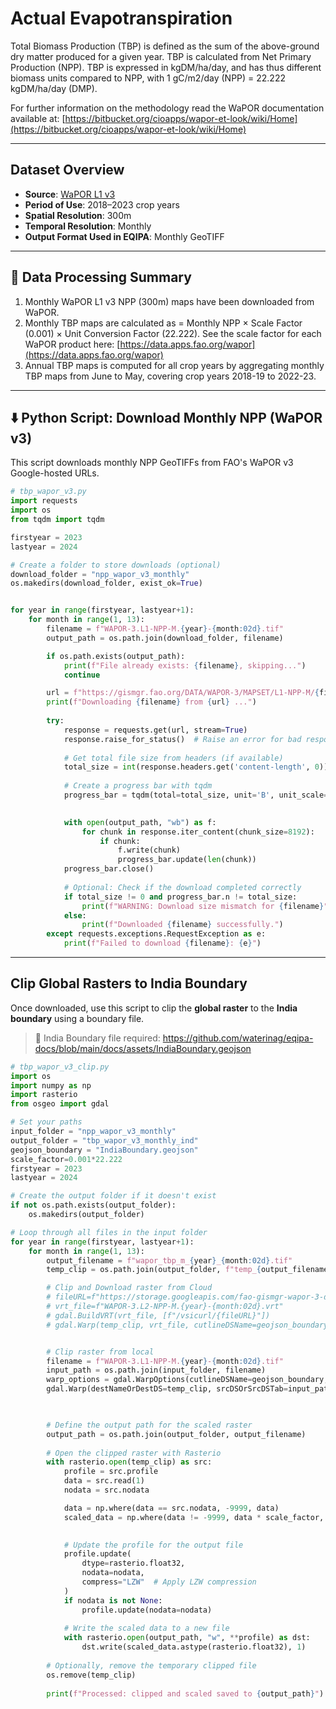 # Actual Evapotranspiration
Total Biomass Production (TBP) is defined as the sum of the above-ground dry matter produced for a given year. TBP is calculated from Net Primary Production (NPP). TBP is expressed in kgDM/ha/day, and has thus different biomass units compared to NPP, with 1 gC/m2/day (NPP) = 22.222 kgDM/ha/day (DMP).

For further information on the methodology read the WaPOR documentation available at: [https://bitbucket.org/cioapps/wapor-et-look/wiki/Home](https://bitbucket.org/cioapps/wapor-et-look/wiki/Home)

---

## Dataset Overview

- **Source**: [WaPOR L1 v3](https://console.cloud.google.com/storage/browser/fao-gismgr-wapor-3-data/DATA/WAPOR-3/MAPSET)
- **Period of Use**: 2018–2023 crop years
- **Spatial Resolution**: 300m
- **Temporal Resolution**: Monthly
- **Output Format Used in EQIPA**: Monthly GeoTIFF

---

## 📌 Data Processing Summary

1. Monthly WaPOR L1 v3 NPP (300m) maps have been downloaded from WaPOR.
2. Monthly TBP maps are calculated as = Monthly NPP × Scale Factor (0.001) × Unit Conversion Factor (22.222). See the scale factor for each WaPOR product here: [https://data.apps.fao.org/wapor](https://data.apps.fao.org/wapor)
3. Annual TBP maps is computed for all crop years by aggregating monthly TBP maps from June to May, covering crop years 2018-19 to 2022-23.

---


## ⬇️ Python Script: Download Monthly NPP (WaPOR v3)

This script downloads monthly NPP GeoTIFFs from FAO's WaPOR v3 Google-hosted URLs.


```python
# tbp_wapor_v3.py
import requests
import os
from tqdm import tqdm

firstyear = 2023
lastyear = 2024

# Create a folder to store downloads (optional)
download_folder = "npp_wapor_v3_monthly"
os.makedirs(download_folder, exist_ok=True)


for year in range(firstyear, lastyear+1):
    for month in range(1, 13):
        filename = f"WAPOR-3.L1-NPP-M.{year}-{month:02d}.tif"
        output_path = os.path.join(download_folder, filename)

        if os.path.exists(output_path):
            print(f"File already exists: {filename}, skipping...")
            continue

        url = f"https://gismgr.fao.org/DATA/WAPOR-3/MAPSET/L1-NPP-M/{filename}"
        print(f"Downloading {filename} from {url} ...")
        
        try:
            response = requests.get(url, stream=True)
            response.raise_for_status()  # Raise an error for bad responses
            
            # Get total file size from headers (if available)
            total_size = int(response.headers.get('content-length', 0))
            
            # Create a progress bar with tqdm
            progress_bar = tqdm(total=total_size, unit='B', unit_scale=True, desc=filename)
            

            with open(output_path, "wb") as f:
                for chunk in response.iter_content(chunk_size=8192):
                    if chunk:
                        f.write(chunk)
                        progress_bar.update(len(chunk))
            progress_bar.close()
            
            # Optional: Check if the download completed correctly
            if total_size != 0 and progress_bar.n != total_size:
                print(f"WARNING: Download size mismatch for {filename}")
            else:
                print(f"Downloaded {filename} successfully.")
        except requests.exceptions.RequestException as e:
            print(f"Failed to download {filename}: {e}")


```


---

## Clip Global Rasters to India Boundary
Once downloaded, use this script to clip the **global raster** to the **India boundary** using a boundary file.
> 📁 India Boundary file required: https://github.com/waterinag/eqipa-docs/blob/main/docs/assets/IndiaBoundary.geojson

```python
# tbp_wapor_v3_clip.py
import os
import numpy as np
import rasterio
from osgeo import gdal

# Set your paths
input_folder = "npp_wapor_v3_monthly"      
output_folder = "tbp_wapor_v3_monthly_ind"   
geojson_boundary = "IndiaBoundary.geojson" 
scale_factor=0.001*22.222
firstyear = 2023
lastyear = 2024

# Create the output folder if it doesn't exist
if not os.path.exists(output_folder):
    os.makedirs(output_folder)

# Loop through all files in the input folder
for year in range(firstyear, lastyear+1):
    for month in range(1, 13):
        output_filename = f"wapor_tbp_m_{year}_{month:02d}.tif"
        temp_clip = os.path.join(output_folder, f"temp_{output_filename}")

        # Clip and Download raster from Cloud
        # fileURL=f"https://storage.googleapis.com/fao-gismgr-wapor-3-data/DATA/WAPOR-3/MAPSET/L2-NPP-M/WAPOR-3.L2-NPP-M.{year}-{month:02d}.tif" 
        # vrt_file=f"WAPOR-3.L2-NPP-M.{year}-{month:02d}.vrt"
        # gdal.BuildVRT(vrt_file, [f"/vsicurl/{fileURL}"])
        # gdal.Warp(temp_clip, vrt_file, cutlineDSName=geojson_boundary, cropToCutline=True, dstNodata=-9999)


        # Clip raster from local
        filename = f"WAPOR-3.L1-NPP-M.{year}-{month:02d}.tif"
        input_path = os.path.join(input_folder, filename)
        warp_options = gdal.WarpOptions(cutlineDSName=geojson_boundary, cropToCutline=True,dstNodata=-9999)
        gdal.Warp(destNameOrDestDS=temp_clip, srcDSOrSrcDSTab=input_path, options=warp_options)


        
        # Define the output path for the scaled raster
        output_path = os.path.join(output_folder, output_filename)
        
        # Open the clipped raster with Rasterio
        with rasterio.open(temp_clip) as src:
            profile = src.profile 
            data = src.read(1)
            nodata = src.nodata

            data = np.where(data == src.nodata, -9999, data)  
            scaled_data = np.where(data != -9999, data * scale_factor, -9999)

            
            # Update the profile for the output file
            profile.update(
                dtype=rasterio.float32, 
                nodata=nodata, 
                compress="LZW"  # Apply LZW compression
            )
            if nodata is not None:
                profile.update(nodata=nodata)
            
            # Write the scaled data to a new file
            with rasterio.open(output_path, "w", **profile) as dst:
                dst.write(scaled_data.astype(rasterio.float32), 1)
        
        # Optionally, remove the temporary clipped file
        os.remove(temp_clip)
        
        print(f"Processed: clipped and scaled saved to {output_path}")


```
